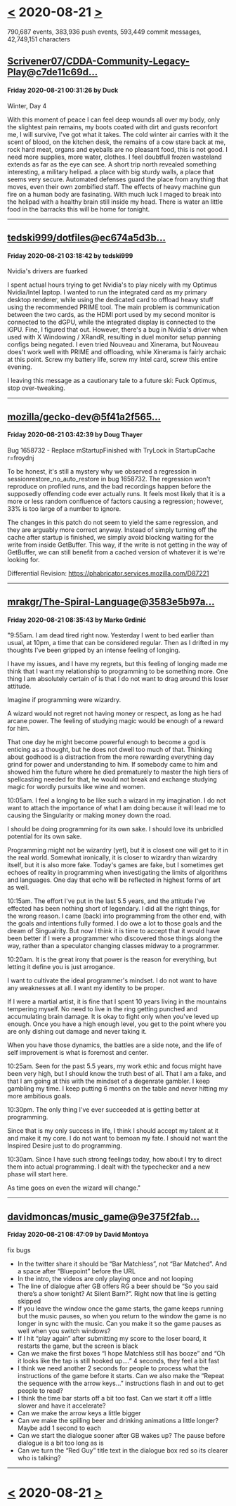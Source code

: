 # [<](2020-08-20.md) 2020-08-21 [>](2020-08-22.md)

790,687 events, 383,936 push events, 593,449 commit messages, 42,749,151 characters


## [Scrivener07/CDDA-Community-Legacy-Play](https://github.com/Scrivener07/CDDA-Community-Legacy-Play)@[c7de11c69d...](https://github.com/Scrivener07/CDDA-Community-Legacy-Play/commit/c7de11c69ded8420d79a3a264c9ac26e7e54c247)
#### Friday 2020-08-21 00:31:26 by Duck

Winter, Day 4

With this moment of peace I can feel deep wounds all over my body, only the slightest pain remains, my boots coated with dirt and gusts reconfort me, I will survive, I've got what it takes. The cold winter air carries with it the scent of blood, on the kitchen desk, the remains of a cow stare back at me, rock hard meat, organs and eyeballs are no pleasant food, this is not good.
I need more supplies, more water, clothes. I feel doubtfull frozen wasteland extends as far as the eye can see.
A short trip north revealed something interesting, a military helipad. a place with big sturdy walls, a place that seems very secure.
Automated defenses guard the place from anything that moves, even their own zombified staff.
The effects of heavy machine gun fire on a human body are fasinating.
With much luck I maged to break into the helipad with a healthy brain still inside my head.
There is water an little food in the barracks this will be home for tonight.

---
## [tedski999/dotfiles](https://github.com/tedski999/dotfiles)@[ec674a5d3b...](https://github.com/tedski999/dotfiles/commit/ec674a5d3b6b8f46b4c97f0ff6eb5e8fc83b620e)
#### Friday 2020-08-21 03:18:42 by tedski999

Nvidia's drivers are fuarked

I spent actual hours trying to get Nvidia's to play
nicely with my Optimus Nvidia/Intel laptop. I wanted to
run the integrated card as my primary desktop renderer,
while using the dedicated card to offload heavy stuff
using the recommended PRIME tool. The main problem is
communication between the two cards, as the HDMI port
used by my second monitor is connected to the dGPU,
while the integrated display is connected to the iGPU.
Fine, I figured that out. However, there's a bug in
Nvidia's driver when used with X Windowing / XRandR,
resulting in duel monitor setup panning configs
being negated. I even tried Nouveau and Xinerama,
but Nouveau does't work well with PRIME and
offloading, while Xinerama is fairly archaic at
this point. Screw my battery life, screw my Intel
card, screw this entire evening.

I leaving this message as a cautionary tale to a
future ski: Fuck Optimus, stop over-tweaking.

---
## [mozilla/gecko-dev](https://github.com/mozilla/gecko-dev)@[5f41a2f565...](https://github.com/mozilla/gecko-dev/commit/5f41a2f565dbed0d9c0da23a4fa4d8db091ff3de)
#### Friday 2020-08-21 03:42:39 by Doug Thayer

Bug 1658732 - Replace mStartupFinished with TryLock in StartupCache r=froydnj

To be honest, it's still a mystery why we observed a regression in
sessionrestore_no_auto_restore in bug 1658732. The regression won't reproduce
on profiled runs, and the bad recordings happen before the supposedly offending
code ever actually runs. It feels most likely that it is a more or less random
confluence of factors causing a regression; however, 33% is too large of a
number to ignore.

The changes in this patch do not seem to yield the same regression, and they
are arguably more correct anyway. Instead of simply turning off the cache after
startup is finished, we simply avoid blocking waiting for the write from inside
GetBuffer. This way, if the write is not getting in the way of GetBuffer, we
can still benefit from a cached version of whatever it is we're looking for.

Differential Revision: https://phabricator.services.mozilla.com/D87221

---
## [mrakgr/The-Spiral-Language](https://github.com/mrakgr/The-Spiral-Language)@[3583e5b97a...](https://github.com/mrakgr/The-Spiral-Language/commit/3583e5b97a6ef59c4926140bb0502e26b49a9041)
#### Friday 2020-08-21 08:35:43 by Marko Grdinić

"9:55am. I am dead tired right now. Yesterday I went to bed earlier than usual, at 10pm, a time that can be considered regular. Then as I drifted in my thoughts I've been gripped by an intense feeling of longing.

I have my issues, and I have my regrets, but this feeling of longing made me think that I want my relationship to programming to be something more. One thing I am absolutely certain of is that I do not want to drag around this loser attitude.

Imagine if programming were wizardry.

A wizard would not regret not having money or respect, as long as he had arcane power. The feeling of studying magic would be enough of a reward for him.

That one day he might become powerful enough to become a god is enticing as a thought, but he does not dwell too much of that. Thinking about godhood is a distraction from the more rewarding everything day grind for power and understanding to him. If somebody came to him and showed him the future where he died prematurely to master the high tiers of spellcasting needed for that, he would not break and exchange studying magic for wordly pursuits like wine and women.

10:05am. I feel a longing to be like such a wizard in my imagination. I do not want to attach the importance of what I am doing because it will lead me to causing the Singularity or making money down the road.

I should be doing programming for its own sake. I should love its unbridled potential for its own sake.

Programming might not be wizardry (yet), but it is closest one will get to it in the real world. Somewhat ironically, it is closer to wizardry than wizardry itself, but it is also more fake. Today's games are fake, but I sometimes get echoes of reality in programming when investigating the limits of algorithms and languages. One day that echo will be reflected in highest forms of art as well.

10:15am. The effort I've put in the last 5.5 years, and the attitude I've effected has been nothing short of legendary. I did all the right things, for the wrong reason. I came (back) into programming from the other end, with the goals and intentions fully formed. I do owe a lot to those goals and the dream of Singualrity. But now I think it is time to accept that it would have been better if I were a programmer who discovered those things along the way, rather than a speculator changing classes midway to a programmer.

10:20am. It is the great irony that power is the reason for everything, but letting it define you is just arrogance.

I want to cultivate the ideal programmer's mindset. I do not want to have any weaknesses at all. I want my identity to be proper.

If I were a martial artist, it is fine that I spent 10 years living in the mountains tempering myself. No need to live in the ring getting punched and accumulating brain damage. It is okay to fight only when you've leved up enough. Once you have a high enough level, you get to the point where you are only dishing out damage and never taking it.

When you have those dynamics, the battles are a side note, and the life of self improvement is what is foremost and center.

10:25am. Seen for the past 5.5 years, my work ethic and focus might have been very high, but I should know the truth best of all. That I am a fake, and that I am going at this with the mindset of a degenrate gambler. I keep gambling my time. I keep putting 6 months on the table and never hitting my more ambitious goals.

10:30pm. The only thing I've ever succeeded at is getting better at programming.

Since that is my only success in life, I think I should accept my talent at it and make it my core. I do not want to bemoan my fate. I should not want the Inspired Desire just to do programming.

10:30am. Since I have such strong feelings today, how about I try to direct them into actual programming. I dealt with the typechecker and a new phase will start here.

As time goes on even the wizard will change."

---
## [davidmoncas/music_game](https://github.com/davidmoncas/music_game)@[9e375f2fab...](https://github.com/davidmoncas/music_game/commit/9e375f2fabe49e98a5bbfb990e2475957348c978)
#### Friday 2020-08-21 08:47:09 by David Montoya

fix bugs

- In the twitter share it should be “Bar Matchless”, not “Bar Matched”. And a space after “Bluepoint” before the URL
- In the intro, the videos are only playing once and not looping
- The line of dialogue after GB offers RG a beer should be “So you said there’s a show tonight? At Silent Barn?”. Right now that line is getting skipped
- If you leave the window once the game starts, the game keeps running but the music pauses, so when you return to the window the game is no longer in sync with the music. Can you make it so the game pauses as well when you switch windows?
- If I hit “play again” after submitting my score to the loser board, it restarts the game, but the screen is black
- Can we make the first boxes “I hope Matchless still has booze” and “Oh it looks like the tap is still hooked up….” 4 seconds, they feel a bit fast
- I think we need another 2 seconds for people to process what the instructions of the game before it starts. Can we also make the “Repeat the sequence with the arrow keys…” instructions flash in and out to get people to read?
- I think the time bar starts off a bit too fast. Can we start it off a little slower and have it accelerate?
- Can we make the arrow keys a little bigger
- Can we make the spilling beer and drinking animations a little longer? Maybe add 1 second to each
- Can we start the dialogue sooner after GB wakes up? The pause before dialogue is a bit too long as is
- Can we turn the “Red Guy” title text in the dialogue box red so its clearer who is talking?

---

# [<](2020-08-20.md) 2020-08-21 [>](2020-08-22.md)

